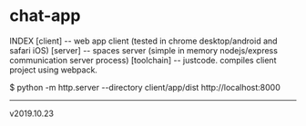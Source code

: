 # chat-app

INDEX
[client] -- web app client (tested in chrome desktop/android and safari iOS)
[server] -- spaces server (simple in memory nodejs/express communication server process)
[toolchain] -- justcode. compiles client project using webpack.


$ python -m http.server --directory client/app/dist
<browser> http://localhost:8000

-------------
v2019.10.23
